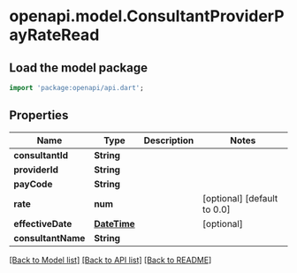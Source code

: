 # openapi.model.ConsultantProviderPayRateRead

## Load the model package
```dart
import 'package:openapi/api.dart';
```

## Properties
Name | Type | Description | Notes
------------ | ------------- | ------------- | -------------
**consultantId** | **String** |  | 
**providerId** | **String** |  | 
**payCode** | **String** |  | 
**rate** | **num** |  | [optional] [default to 0.0]
**effectiveDate** | [**DateTime**](DateTime.md) |  | [optional] 
**consultantName** | **String** |  | 

[[Back to Model list]](../README.md#documentation-for-models) [[Back to API list]](../README.md#documentation-for-api-endpoints) [[Back to README]](../README.md)


